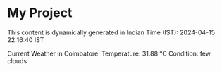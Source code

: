 # My Project

This content is dynamically generated in Indian Time (IST): 2024-04-15 22:16:40 IST


Current Weather in Coimbatore:
Temperature: 31.88 °C
Condition: few clouds
